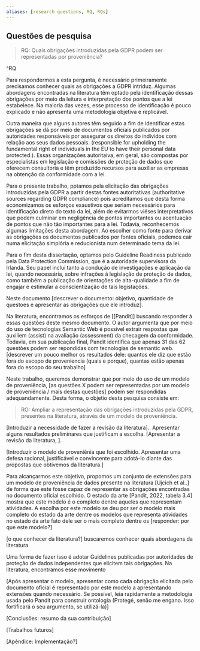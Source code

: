 ```yaml
---
aliases: [research questions, RQ, RQs]
---
```


## Questões de pesquisa

> RQ: Quais obrigações introduzidas pela GDPR podem ser representadas por proveniência?
> 

^RQ

Para respondermos a esta pergunta, é necessário primeiramente precisamos conhecer quais as obrigações a GDPR intriduz. Algumas abordagens encontradas na literatura têm optado pela identificação dessas obrigações por meio da leitura e interpretação dos pontos que a lei estabelece. Na maioria das vezes, esse processo de identificação é pouco explicado e não apresenta uma metodologia objetiva e replicável.

Outra maneira que alguns autores têm seguido a fim de identificar estas obrigações se dá por meio de documentos oficiais publicados por autoridades responsáveis por assegurar os direitos do individos com relação aos seus dados pessoais. (responsible for upholding the fundamental right of individuals in the EU to have their personal data protected.). Essas organizações autoritaiva, em geral, são compostas por especialistas em legislação e comissões de proteção de dados que oferecem consultoria e têm produzido recursos para auxiliar as empresas na obtenção da conformidade com a lei.

Para o presente trabalho, pptamos pela elicitação das obrigações introduzidas pela GDPR a partir destas fontes autoritativas (authoritative sources regarding GDPR compliance) pois acreditamos que desta forma economizamos os esforços exaustivos que seriam necessários para identificação direto do texto da lei, além de evitarmos viéses interpretativos que podem culminar em negligência de pontos importantes ou acentuação de pontos que não tão importantes para a lei. Todavia, reconhecemos algumas limitações desta abordagem. Ao escolher como fonte para derivar as obrigações os documentos publicados por fontes oficiais, podemos cair numa elicitação simplória e reducionista num determinado tema da lei.

Para o fim desta dissertação, optamos pelo Guideline Readiness publicado pela Data Protection Commission, que é a autoridade supervisora da Irlanda. Seu papel inclui tanto a condução de investigações e aplicação da lei, quando necessária, sobre infrações à legislação de proteção de dados, como também a publicação de orientações de alta-qualidade a fim de engajar e estimular a conscientização de tais legistações.

Neste documento [descrever o documento: objetivo, quantidade de questoes e apresentar as obrigações que ele introduz].

Na literatura, encontramos os esforços de [[Pandit]] buscando responder à essas questões deste mesmo documento. O autor argumenta que por meio do uso de tecnologias Semantic Web é possível extrair respostas que auxiliem (assist) na avaliação (assessment) da checagem da conformidade. Todavia, em sua publicação final, Pandit identifica que apenas 31 das 62 questões podem ser repondidas com tecnologias de semantic web. [descrever um pouco melhor os resultados dele: quantos ele diz que estão fora do escopo de proveniencia (quais e porque), quantas estão apenas fora do escopo do seu trabalho]

Neste trabalho, queremos demonstrar que por meio do uso de um modelo de proveniência, [as questões X podem ser representadas por um modelo de proveniência / mais destas questões] podem ser respondidas adequandamente. Desta forma, o objetio desta pesquisa consiste em:

> RO: Ampliar a representação das obrigações introduzidas pela GDPR, presentes na literatura, através de um modelo de proveniência.

[Introduzir a necessidade de fazer a revisão da literatura].. Apresentar alguns resultados preliminares que justificam a escolha. [Apresentar a revisão da literatura, ]. 

[Introduzir o modelo de proveniênia que foi escolhido. Apresentar uma defesa racional, justificável e convincente para adotá-lo diante das propostas que obtivemos da literatura.]

Para alcançarmos este objetivo, propomos um conjunto de extensões para um modelo de proveniência de dados presente na literatura [Ujcich et al..] de forma que este fosse capaz de representar as obrigações encontradas no documento oficial escolhido. O estado da arte [Pandit, 2022, tabela 3.4] mostra que este modelo é o completo dentre aqueles que representam atividades. A escolha por este modelo se deu por ser o modelo mais completo do estado da arte dentre os modelos que representa atividades no estado da arte  fato dele ser o mais completo dentre os  [responder: por que este modelo?] 

[o que conhecer da literatura?] buscaremos conhecer quais abordagens da literatura 

Uma forma de fazer isso é adotar Guidelines publicadas por autoridades de proteção de dados independentes que elicitem tais obrigações. Na literatura, encontramos esse movimento 


[Após apresentar o modelo, apresentar como cada obrigação elicitada pelo documento oficial é representado por este modelo a apresentando extensões quando necessário. Se possível, leia rapidamente a metodologia usada pelo Pandit para construir ontologia (Protegé, senão me engano. Isso fortificará o seu argumento, se utilizá-la)]

[Conclusões: resumo da sua contribuição]

[Trabalhos futuros]

[Apêndice: Implementação?]
